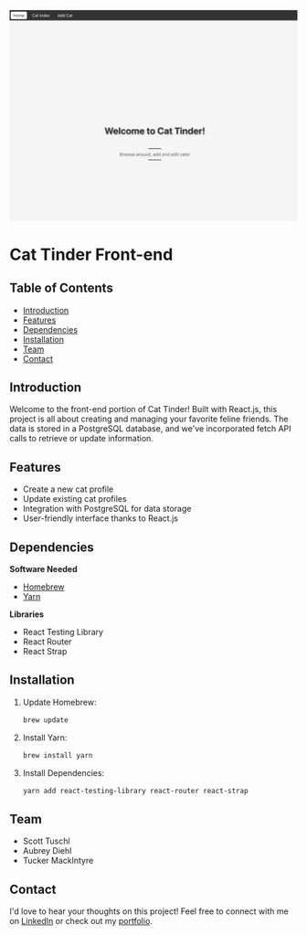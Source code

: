 ![Cat Tinder Screenshot](https://github.com/scott198989/CatTinderFront/blob/main/Cat-Tinder-Screenshot.png)

# Cat Tinder Front-end

## Table of Contents

- [Introduction](#introduction)
- [Features](#features)
- [Dependencies](#dependencies)
- [Installation](#installation)
- [Team](#team)
- [Contact](#contact)

## Introduction

Welcome to the front-end portion of Cat Tinder! Built with React.js, this project is all about creating and managing your favorite feline friends. The data is stored in a PostgreSQL database, and we've incorporated fetch API calls to retrieve or update information.

## Features

- Create a new cat profile
- Update existing cat profiles
- Integration with PostgreSQL for data storage
- User-friendly interface thanks to React.js

## Dependencies

**Software Needed**

- [Homebrew](https://brew.sh/)
- [Yarn](https://yarnpkg.com/)

**Libraries**

- React Testing Library
- React Router
- React Strap

## Installation

1. Update Homebrew:
    ```bash
    brew update
    ```
2. Install Yarn:
    ```bash
    brew install yarn
    ```
3. Install Dependencies:
    ```bash
    yarn add react-testing-library react-router react-strap
    ```

## Team

- Scott Tuschl
- Aubrey Diehl
- Tucker Macklntyre

## Contact

I'd love to hear your thoughts on this project! Feel free to connect with me on [LinkedIn](https://www.linkedin.com/in/scott-tuschl) or check out my [portfolio](https://www.scott-tuschl.com).
